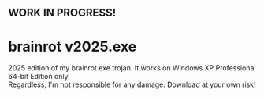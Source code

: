 ## WORK IN PROGRESS!

# brainrot v2025.exe
2025 edition of my brainrot.exe trojan. It works on Windows XP Professional 64-bit Edition only.<br>
Regardless, I'm not responsible for any damage. Download at your own risk!
